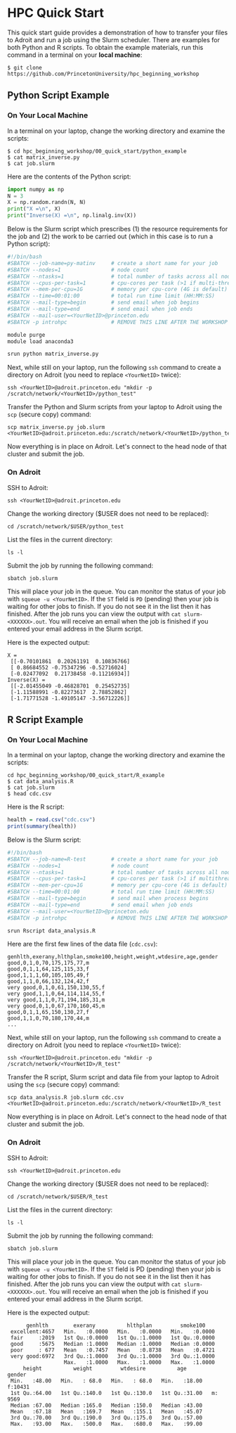 # HPC Quick Start

This quick start guide provides a demonstration of how to transfer your files to Adroit and run a job using the Slurm scheduler. There are examples for both Python and R scripts. To obtain the example materials, run this command in a terminal on your **local machine**:

```
$ git clone https://github.com/PrincetonUniversity/hpc_beginning_workshop
```

## Python Script Example

### On Your Local Machine

In a terminal on your laptop, change the working directory and examine the scripts:

```
$ cd hpc_beginning_workshop/00_quick_start/python_example
$ cat matrix_inverse.py
$ cat job.slurm
```

Here are the contents of the Python script:

```python
import numpy as np
N = 3
X = np.random.randn(N, N)
print("X =\n", X)
print("Inverse(X) =\n", np.linalg.inv(X))
```

Below is the Slurm script which prescribes (1) the resource requirements for the job and (2) the work to be carried out (which in this case is to run a Python script):

```bash
#!/bin/bash
#SBATCH --job-name=py-matinv     # create a short name for your job
#SBATCH --nodes=1                # node count
#SBATCH --ntasks=1               # total number of tasks across all nodes
#SBATCH --cpus-per-task=1        # cpu-cores per task (>1 if multi-threaded tasks)
#SBATCH --mem-per-cpu=1G         # memory per cpu-core (4G is default)
#SBATCH --time=00:01:00          # total run time limit (HH:MM:SS)
#SBATCH --mail-type=begin        # send email when job begins
#SBATCH --mail-type=end          # send email when job ends
#SBATCH --mail-user=<YourNetID>@princeton.edu
#SBATCH -p introhpc              # REMOVE THIS LINE AFTER THE WORKSHOP

module purge
module load anaconda3

srun python matrix_inverse.py
```

Next, while still on your laptop, run the following `ssh` command to create a directory on Adroit (you need to replace `<YourNetID>` twice):

```
ssh <YourNetID>@adroit.princeton.edu "mkdir -p /scratch/network/<YourNetID>/python_test"
```

Transfer the Python and Slurm scripts from your laptop to Adroit using the `scp` (secure copy) command:

```
scp matrix_inverse.py job.slurm <YourNetID>@adroit.princeton.edu:/scratch/network/<YourNetID>/python_test
```

Now everything is in place on Adroit. Let's connect to the head node of that cluster and submit the job.

### On Adroit

SSH to Adroit:

```
ssh <YourNetID>@adroit.princeton.edu
```

Change the working directory ($USER does not need to be replaced):

```
cd /scratch/network/$USER/python_test
```

List the files in the current directory:

```
ls -l
```

Submit the job by running the following command:

```
sbatch job.slurm
```

This will place your job in the queue. You can monitor the status of your job with `squeue -u <YourNetID>`. If the `ST` field is `PD` (pending) then your job is waiting for other jobs to finish. If you do not see it in the list then it has finished. After the job runs you can view the output with `cat slurm-<XXXXXX>.out`. You will receive an email when the job is finished if you entered your email address in the Slurm script.

Here is the expected output:

```
X =
 [[-0.70101861  0.20261191  0.10836766]
 [ 0.86684552 -0.75347296 -0.52716024]
 [-0.02477092  0.21738458 -0.11216934]]
Inverse(X) =
 [[-2.01455049 -0.46828701  0.25452735]
 [-1.11588991 -0.82273617  2.78852862]
 [-1.71771528 -1.49105147 -3.56712226]]
```

## R Script Example

### On Your Local Machine

In a terminal on your laptop, change the working directory and examine the scripts:

```
cd hpc_beginning_workshop/00_quick_start/R_example
$ cat data_analysis.R
$ cat job.slurm
$ head cdc.csv
```

Here is the R script:

```R
health = read.csv("cdc.csv")
print(summary(health))
```

Below is the Slurm script:

```bash
#!/bin/bash
#SBATCH --job-name=R-test        # create a short name for your job
#SBATCH --nodes=1                # node count
#SBATCH --ntasks=1               # total number of tasks across all nodes
#SBATCH --cpus-per-task=1        # cpu-cores per task (>1 if multithread tasks)
#SBATCH --mem-per-cpu=1G         # memory per cpu-core (4G is default)
#SBATCH --time=00:01:00          # total run time limit (HH:MM:SS)
#SBATCH --mail-type=begin        # send mail when process begins
#SBATCH --mail-type=end          # send email when job ends
#SBATCH --mail-user=<YourNetID>@princeton.edu
#SBATCH -p introhpc              # REMOVE THIS LINE AFTER THE WORKSHOP

srun Rscript data_analysis.R
```

Here are the first few lines of the data file (`cdc.csv`):

```
genhlth,exerany,hlthplan,smoke100,height,weight,wtdesire,age,gender
good,0,1,0,70,175,175,77,m
good,0,1,1,64,125,115,33,f
good,1,1,1,60,105,105,49,f
good,1,1,0,66,132,124,42,f
very good,0,1,0,61,150,130,55,f
very good,1,1,0,64,114,114,55,f
very good,1,1,0,71,194,185,31,m
very good,0,1,0,67,170,160,45,m
good,0,1,1,65,150,130,27,f
good,1,1,0,70,180,170,44,m
...
```

Next, while still on your laptop, run the following `ssh` command to create a directory on Adroit (you need to replace `<YourNetID>` twice):

```
ssh <YourNetID>@adroit.princeton.edu "mkdir -p /scratch/network/<YourNetID>/R_test"
```

Transfer the R script, Slurm script and data file from your laptop to Adroit using the `scp` (secure copy) command:

```
scp data_analysis.R job.slurm cdc.csv <YourNetID>@adroit.princeton.edu:/scratch/network/<YourNetID>/R_test
```

Now everything is in place on Adroit. Let's connect to the head node of that cluster and submit the job.

### On Adroit

SSH to Adroit:

```
ssh <YourNetID>@adroit.princeton.edu
```

Change the working directory ($USER does not need to be replaced):

```
cd /scratch/network/$USER/R_test
```

List the files in the current directory:

```
ls -l
```

Submit the job by running the following command:

```
sbatch job.slurm
```

This will place your job in the queue. You can monitor the status of your job with `squeue -u <YourNetID>`. If the `ST` field is PD (pending) then your job is waiting for other jobs to finish. If you do not see it in the list then it has finished. After the job runs you can view the output with `cat slurm-<XXXXXX>.out`. You will receive an email when the job is finished if you entered your email address in the Slurm script.

Here is the expected output:

```
      genhlth        exerany          hlthplan         smoke100     
 excellent:4657   Min.   :0.0000   Min.   :0.0000   Min.   :0.0000  
 fair     :2019   1st Qu.:0.0000   1st Qu.:1.0000   1st Qu.:0.0000  
 good     :5675   Median :1.0000   Median :1.0000   Median :0.0000  
 poor     : 677   Mean   :0.7457   Mean   :0.8738   Mean   :0.4721  
 very good:6972   3rd Qu.:1.0000   3rd Qu.:1.0000   3rd Qu.:1.0000  
                  Max.   :1.0000   Max.   :1.0000   Max.   :1.0000  
     height          weight         wtdesire          age        gender   
 Min.   :48.00   Min.   : 68.0   Min.   : 68.0   Min.   :18.00   f:10431  
 1st Qu.:64.00   1st Qu.:140.0   1st Qu.:130.0   1st Qu.:31.00   m: 9569  
 Median :67.00   Median :165.0   Median :150.0   Median :43.00            
 Mean   :67.18   Mean   :169.7   Mean   :155.1   Mean   :45.07            
 3rd Qu.:70.00   3rd Qu.:190.0   3rd Qu.:175.0   3rd Qu.:57.00            
 Max.   :93.00   Max.   :500.0   Max.   :680.0   Max.   :99.00
```
